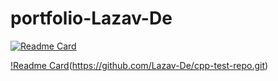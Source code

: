 # portfolio-Lazav-De

[![Readme Card](https://github-readme-stats.vercel.app/api/pin/?username=Lazav-De&repo=cpp-transport-catalogue)](https://github.com/Lazav-De/cpp-transport-catalogue.git)





[!Readme Card](https://readme-stats-vercel)(https://github.com/Lazav-De/cpp-test-repo.git)
